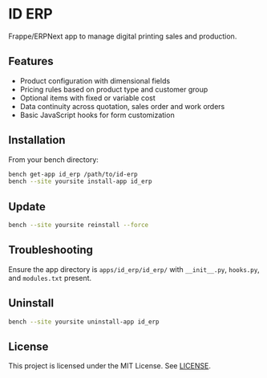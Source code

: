 # ID ERP

Frappe/ERPNext app to manage digital printing sales and production.

## Features

- Product configuration with dimensional fields
- Pricing rules based on product type and customer group
- Optional items with fixed or variable cost
- Data continuity across quotation, sales order and work orders
- Basic JavaScript hooks for form customization

## Installation

From your bench directory:

```bash
bench get-app id_erp /path/to/id-erp
bench --site yoursite install-app id_erp
```

## Update

```bash
bench --site yoursite reinstall --force
```

## Troubleshooting

Ensure the app directory is `apps/id_erp/id_erp/` with `__init__.py`, `hooks.py`, and `modules.txt` present.

## Uninstall

```bash
bench --site yoursite uninstall-app id_erp
```

## License

This project is licensed under the MIT License. See [LICENSE](../LICENSE).

